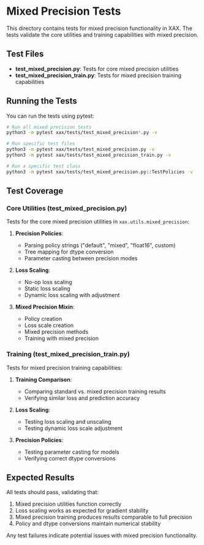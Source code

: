 # Mixed Precision Tests

This directory contains tests for mixed precision functionality in XAX. The tests validate the core utilities and training capabilities with mixed precision.

## Test Files

- **test_mixed_precision.py**: Tests for core mixed precision utilities
- **test_mixed_precision_train.py**: Tests for mixed precision training capabilities

## Running the Tests

You can run the tests using pytest:

```bash
# Run all mixed precision tests
python3 -m pytest xax/tests/test_mixed_precision*.py -v

# Run specific test files
python3 -m pytest xax/tests/test_mixed_precision.py -v
python3 -m pytest xax/tests/test_mixed_precision_train.py -v

# Run a specific test class
python3 -m pytest xax/tests/test_mixed_precision.py::TestPolicies -v
```

## Test Coverage

### Core Utilities (test_mixed_precision.py)

Tests for the core mixed precision utilities in `xax.utils.mixed_precision`:

1. **Precision Policies**:
   - Parsing policy strings ("default", "mixed", "float16", custom)
   - Tree mapping for dtype conversion 
   - Parameter casting between precision modes

2. **Loss Scaling**:
   - No-op loss scaling
   - Static loss scaling
   - Dynamic loss scaling with adjustment

3. **Mixed Precision Mixin**:
   - Policy creation
   - Loss scale creation
   - Mixed precision methods
   - Training with mixed precision

### Training (test_mixed_precision_train.py)

Tests for mixed precision training capabilities:

1. **Training Comparison**:
   - Comparing standard vs. mixed precision training results
   - Verifying similar loss and prediction accuracy

2. **Loss Scaling**:
   - Testing loss scaling and unscaling
   - Testing dynamic loss scale adjustment

3. **Precision Policies**:
   - Testing parameter casting for models
   - Verifying correct dtype conversions

## Expected Results

All tests should pass, validating that:

1. Mixed precision utilities function correctly
2. Loss scaling works as expected for gradient stability
3. Mixed precision training produces results comparable to full precision
4. Policy and dtype conversions maintain numerical stability

Any test failures indicate potential issues with mixed precision functionality. 